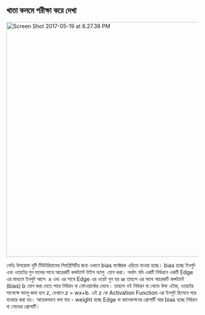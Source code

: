 ## খাতা কলমে পরীক্ষা করে দেখা  
<p class="p1"><img class="alignnone size-full wp-image-1727" src="https://nuhil.files.wordpress.com/2017/05/screen-shot-2017-05-19-at-8-27-39-pm.png" alt="Screen Shot 2017-05-19 at 8.27.39 PM" width="817" height="616" /></p>
<p class="p1">নোটঃ উপরোক্ত দুটি টিউটরিয়ালের সিমপ্লিসিটির জন্য এখানে<span class="s1"> bias </span>ফ্যাক্টরক এড়িয়ে যাওয়া হচ্ছে।<span class="s1"> bias </span>হচ্ছে ইনপুট এবং ওয়েটের গুন ফলের সাথে আরেকটি কন্সট্যান্ট টাইপ ভ্যালু<span class="s1"><span class="Apple-converted-space">  </span></span>যোগ করা। অর্থাৎ যদি একটি নিউরনে একটি<span class="s1"> Edge </span>এর মাধ্যমে ইনপুট আসে<span class="s1"><span class="Apple-converted-space">  </span>x </span>এবং এর সাথে<span class="s1"> Edge </span>এর ওয়েট গুন হয়<span class="s1"> w </span>তাহলে এর সাথে আরেকটি কন্সট্যান্ট<span class="s1"> (bias) b </span>যোগ করা যেতে পারে নিউরন বা নেটওয়ার্কের নোডে। তাহলে ওই নিউরন বা নোডে উক্ত এইজ<span class="s1">, </span>ওয়েটের সাপেক্ষে ভ্যালু জমা হবে<span class="s1"> z, </span>যেখানে<span class="s1"> z = wx+b. </span>এই<span class="s1"> z </span>কে<span class="s1"> Activation Function </span>এর ইনপুট হিসেবে পরে ব্যবহার করা হয়। আরেকভাবে বলা যায়<span class="s1"> - weight </span>হচ্ছে<span class="s1"> Edge </span>বা কানেকশনের প্রোপার্টি আর<span class="s1"> bias </span>হচ্ছে নিউরন বা নোডের প্রোপার্টি।</p>